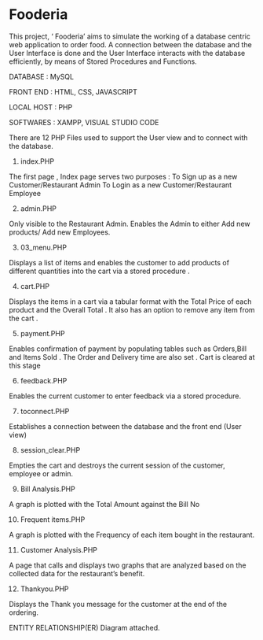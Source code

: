 # Fooderia
This project, ‘ Fooderia’ aims to simulate the working of a database centric web application to order food. A connection between the database and the User Interface is done and the User Interface interacts with the database efficiently, by means of Stored Procedures and Functions.

DATABASE : MySQL

FRONT END : HTML, CSS, JAVASCRIPT 

LOCAL HOST : PHP

SOFTWARES : XAMPP, VISUAL STUDIO CODE

There are 12 PHP Files used to support the User view and to connect with the database.

1.	index.PHP 

The first page , Index page serves two purposes :
  To Sign up as a new Customer/Restaurant Admin
  To Login as a new Customer/Restaurant Employee
  
2.	admin.PHP 

Only visible to the Restaurant Admin. Enables the Admin to either Add new products/ Add new Employees.

3.	03_menu.PHP 

Displays a list of items and enables the customer to add products of different quantities  into the cart via a stored procedure .

4.	cart.PHP 

Displays the items in a cart via a tabular format with the Total Price of each product and the Overall Total . It also has an option to remove any item from the cart .

5.	payment.PHP 

Enables confirmation of payment by populating tables such as Orders,Bill and Items Sold . The Order and Delivery time are also set . Cart is cleared at this stage 

6.	feedback.PHP 

Enables the current customer to enter feedback via a stored procedure.

7.	toconnect.PHP 

Establishes a connection between the database and the front end (User view)

8.	session_clear.PHP

Empties the cart and destroys the current session of the customer, employee or admin.

9.	Bill Analysis.PHP

A graph is plotted with the Total Amount against the Bill No

10.	Frequent items.PHP

A graph is plotted with the Frequency of each item bought in the restaurant.

11.	Customer Analysis.PHP

A page that calls and displays two graphs that are analyzed based on the collected data for the restaurant’s benefit.

12.	Thankyou.PHP

Displays the Thank you message for the customer at the end of the ordering. 

ENTITY RELATIONSHIP(ER) Diagram attached.



